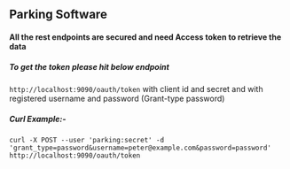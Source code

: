 ## Parking Software

#### All the rest endpoints are secured and need Access token to retrieve the data

##### To get the token please hit below endpoint
``
    http://localhost:9090/oauth/token
``
with client id and secret and with registered username and password (Grant-type password)

##### Curl Example:-
``
curl -X POST --user 'parking:secret' -d 'grant_type=password&username=peter@example.com&password=password' http://localhost:9090/oauth/token
``


